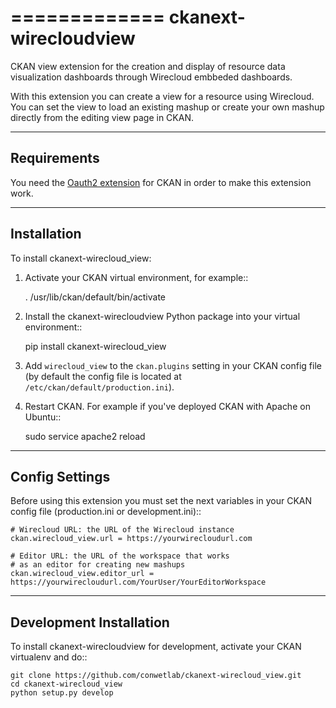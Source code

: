 =============
ckanext-wirecloudview
=============

CKAN view extension for the creation and display of resource data visualization dashboards through Wirecloud embbeded dashboards.

With this extension you can create a view for a resource using Wirecloud. You can set the view to load an existing mashup or
create your own mashup directly from the editing view page in CKAN.


------------
Requirements
------------

You need the [Oauth2 extension](https://github.com/conwetlab/ckanext-oauth2) for CKAN in order to make this extension work.


------------
Installation
------------

To install ckanext-wirecloud_view:

1. Activate your CKAN virtual environment, for example::

     . /usr/lib/ckan/default/bin/activate

2. Install the ckanext-wirecloudview Python package into your virtual environment::

     pip install ckanext-wirecloud_view

3. Add ``wirecloud_view`` to the ``ckan.plugins`` setting in your CKAN
   config file (by default the config file is located at
   ``/etc/ckan/default/production.ini``).

4. Restart CKAN. For example if you've deployed CKAN with Apache on Ubuntu::

     sudo service apache2 reload


---------------
Config Settings
---------------

Before using this extension you must set the next variables in your CKAN config file
(production.ini or development.ini)::

    # Wirecloud URL: the URL of the Wirecloud instance
    ckan.wirecloud_view.url = https://yourwirecloudurl.com

    # Editor URL: the URL of the workspace that works
    # as an editor for creating new mashups
    ckan.wirecloud_view.editor_url = https://yourwirecloudurl.com/YourUser/YourEditorWorkspace


------------------------
Development Installation
------------------------

To install ckanext-wirecloudview for development, activate your CKAN virtualenv and
do::

    git clone https://github.com/conwetlab/ckanext-wirecloud_view.git
    cd ckanext-wirecloud_view
    python setup.py develop
